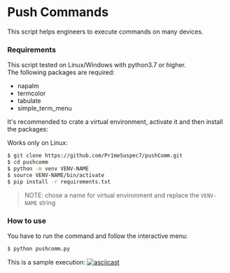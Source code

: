 # Push Commands

This script helps engineers to execute commands on many devices.


### Requirements

This script tested on Linux/Windows with python3.7 or higher.  
The following packages are required:
 - napalm
 - termcolor
 - tabulate
 - simple_term_menu

It's recommended to crate a virtual environment, activate it and then install the packages:


Works only on Linux:

```sh
$ git clone https://github.com/Pr1meSuspec7/pushComm.git
$ cd pushcomm
$ python -m venv VENV-NAME
$ source VENV-NAME/bin/activate
$ pip install -r requirements.txt
```
>NOTE: chose a name for virtual environment and replace the `VENV-NAME` string



### How to use

You have to run the command and follow the interactive menu:

```sh
$ python pushcomm.py
```

This is a sample execution:
[![asciicast](https://asciinema.org/a/SgniCUMHCWK88WKy9qAWd1Mp7.svg)](https://asciinema.org/a/SgniCUMHCWK88WKy9qAWd1Mp7)
